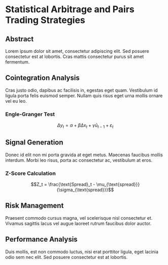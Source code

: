 # Statistical Arbitrage and Pairs Trading Strategies

## Abstract

Lorem ipsum dolor sit amet, consectetur adipiscing elit. Sed posuere consectetur est at lobortis. Cras mattis consectetur purus sit amet fermentum.

## Cointegration Analysis

Cras justo odio, dapibus ac facilisis in, egestas eget quam. Vestibulum id ligula porta felis euismod semper. Nullam quis risus eget urna mollis ornare vel eu leo.

### Engle-Granger Test

$$\Delta y_t = \alpha + \beta \Delta x_t + \gamma \hat{u}_{t-1} + \varepsilon_t$$

## Signal Generation

Donec id elit non mi porta gravida at eget metus. Maecenas faucibus mollis interdum. Morbi leo risus, porta ac consectetur ac, vestibulum at eros.

### Z-Score Calculation

$$Z_t = \frac{\text{Spread}_t - \mu_{\text{spread}}}{\sigma_{\text{spread}}}$$

## Risk Management

Praesent commodo cursus magna, vel scelerisque nisl consectetur et. Vivamus sagittis lacus vel augue laoreet rutrum faucibus dolor auctor.

## Performance Analysis

Duis mollis, est non commodo luctus, nisi erat porttitor ligula, eget lacinia odio sem nec elit. Sed posuere consectetur est at lobortis.
